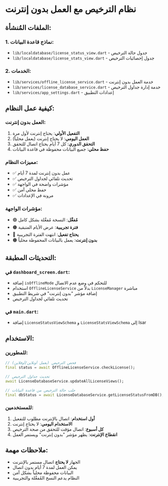# نظام الترخيص مع العمل بدون إنترنت

## الملفات المُنشأة:

### 1. نماذج قاعدة البيانات:
- `lib/localdatabase/license_status_view.dart` - جدول حالة الترخيص
- `lib/localdatabase/license_stats_view.dart` - جدول إحصائيات الترخيص

### 2. الخدمات:
- `lib/services/offline_license_service.dart` - خدمة العمل بدون إنترنت
- `lib/services/license_database_service.dart` - خدمة إدارة جداول الترخيص
- `lib/services/app_settings.dart` - إعدادات التطبيق

## كيفية عمل النظام:

### العمل بدون إنترنت:
1. **التفعيل الأولي**: يحتاج إنترنت لأول مرة
2. **العمل اليومي**: لا يحتاج إنترنت (يعمل محلياً)
3. **التحقق الدوري**: كل 7 أيام يحتاج اتصال للتحقق
4. **حفظ محلي**: جميع البيانات محفوظة في قاعدة البيانات

### مميزات النظام:
- ✅ عمل بدون إنترنت لمدة 7 أيام
- ✅ تحديث تلقائي لجداول الترخيص
- ✅ مؤشرات واضحة في الواجهة
- ✅ حفظ محلي آمن
- ✅ مرونة في الإعدادات

### مؤشرات الواجهة:
- 🟢 **مُفعَّل**: النسخة مُفعَّلة بشكل كامل
- 🟠 **فترة تجريبية**: عرض الأيام المتبقية
- 🔴 **يحتاج تفعيل**: انتهت الفترة التجريبية
- 🟠 **بدون إنترنت**: يعمل بالبيانات المحفوظة محلياً

## التحديثات المطبقة:

### في `dashboard_screen.dart`:
- إضافة `isOfflineMode` للتحكم في وضع عدم الاتصال
- استخدام `OfflineLicenseService` بدلاً من `LicenseManager` مباشرة
- إضافة مؤشر "بدون إنترنت" في شريط التطبيق
- تحديث تلقائي لجداول الترخيص

### في `main.dart`:
- إضافة `LicenseStatusViewSchema` و `LicenseStatsViewSchema` إلى Isar

## الاستخدام:

### للمطورين:
```dart
// فحص الترخيص (يعمل أونلاين/أوفلاين)
final status = await OfflineLicenseService.checkLicense();

// تحديث جداول الترخيص
await LicenseDatabaseService.updateAllLicenseViews();

// جلب حالة الترخيص من قاعدة البيانات
final dbStatus = await LicenseDatabaseService.getLicenseStatusFromDB();
```

### للمستخدمين:
1. **أول استخدام**: اتصال بالإنترنت مطلوب للتفعيل
2. **الاستخدام اليومي**: لا يحتاج إنترنت
3. **كل أسبوع**: اتصال مؤقت للتحقق من صحة الترخيص
4. **انقطاع الإنترنت**: يظهر مؤشر "بدون إنترنت" ويستمر العمل

## ملاحظات مهمة:
- الجهاز **لا يحتاج** اتصال مستمر بالإنترنت
- يمكن العمل لمدة 7 أيام بدون اتصال
- البيانات محفوظة محلياً بشكل آمن
- النظام يدعم النسخ المُفعَّلة والتجريبية
